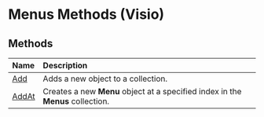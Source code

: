 
# Menus Methods (Visio)

## Methods



|**Name**|**Description**|
|:-----|:-----|
|[Add](83b89047-43cd-04b9-0ad9-00e308389de4.md)|Adds a new object to a collection.|
|[AddAt](ef8c26df-84d4-ca63-78e7-d2fa253b846e.md)|Creates a new  **Menu** object at a specified index in the **Menus** collection.|

